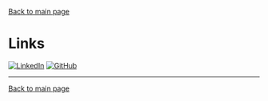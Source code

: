 [Back to main page](./../README.md)

# Links

[![LinkedIn](https://img.shields.io/badge/LinkedIn-0077B5?style=for-the-badge&logo=linkedin&logoColor=white)](https://www.linkedin.com/in/davidgonzalezvegas/)
[![GitHub](https://img.shields.io/badge/GitHub-100000?style=for-the-badge&logo=github&logoColor=white)](https://github.com/davidgonveg)

---

[Back to main page](./../README.md)
